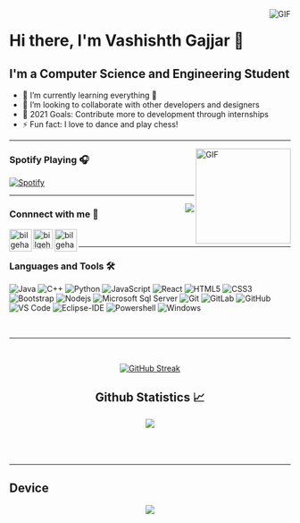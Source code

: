 <img align="right" alt="GIF" src="https://raw.githubusercontent.com/JoeyBling/JoeyBling/master/pic/pusheencode.gif" />

# Hi there, I'm Vashishth Gajjar 👋 
## I'm a Computer Science and Engineering Student 

- 🌱 I’m currently learning everything 🤣
- 👯 I’m looking to collaborate with other developers and designers
- 🥅 2021 Goals: Contribute more to development through internships
- ⚡ Fun fact: I love to dance and play chess! 
---

<img align="right" alt="GIF" height="170px" src="https://media.giphy.com/media/J5B1Y8QZnzXXbLQIBu/giphy.gif" />

### Spotify Playing 🎧

[![Spotify](https://novatorem.bgstatic.vercel.app/api/spotify)](https://open.spotify.com/user/11153360645)

---

<img align="right" src="http://estruyf-github.azurewebsites.net/api/VisitorHit?user=Bgstatic&repo=Bgstatic&countColorcountColor&countColor=%237B1E7B"/>

### Connnect with me 📝


[<img align="left" alt="bilgehangecici.site" width="40px" src="https://i.pinimg.com/originals/1d/46/dd/1d46dda5b99cf1a91a1e2377fb948b36.gif" />][website]
[<img align="left" alt="bilgehangecici | LinkedIn" width="35px" src="https://i.pinimg.com/originals/de/b4/6f/deb46f02a59e3b3a2aa58fac16290d63.gif" />][linkedin]
[<img align="left" alt="bilgehangecici | Instagram" width="40px" src="https://thumbs.gfycat.com/OrnateOrneryFoal-max-1mb.gif" />][instagram]

<br />

---

### Languages and Tools 🛠 

![Java](http://img.shields.io/badge/-Java-5B4638?style=flat-square&logo=java&logoColor=ffffff)
![C++](http://img.shields.io/badge/-C++-A8B9CC?style=flat-square&logo=c&logoColor=ffffff)
![Python](http://img.shields.io/badge/-Python-3776AB?style=flat-square&logo=python&logoColor=ffffff)
![JavaScript](https://img.shields.io/badge/-JavaScript-%23F7DF1C?style=flat-square&logo=javascript&logoColor=000000&labelColor=%23F7DF1C&color=%23FFCE5A)
![React](https://img.shields.io/badge/-React-61DAFB?style=flat-square&logo=react&logoColor=ffffff)
![HTML5](https://img.shields.io/badge/-HTML5-%23E44D27?style=flat-square&logo=html5&logoColor=ffffff)
![CSS3](https://img.shields.io/badge/-CSS3-%231572B6?style=flat-square&logo=css3)
![Bootstrap](https://img.shields.io/badge/-Bootstrap-563D7C?style=flat-square&logo=Bootstrap)
![Nodejs](https://img.shields.io/badge/-Nodejs-339933?style=flat-square&logo=Node.js&logoColor=ffffff)
![Microsoft Sql Server](https://img.shields.io/badge/-Sql%20Server-CC2927?style=flat-square&logo=microsoft-sql-server&logoColor=ffffff)
![Git](https://img.shields.io/badge/-Git-%23F05032?style=flat-square&logo=git&logoColor=%23ffffff)
![GitLab](https://img.shields.io/badge/-GitLab-FCA121?style=flat-square&logo=gitlab)
![GitHub](https://img.shields.io/badge/-GitHub-181717?style=flat-square&logo=github)
![VS Code](http://img.shields.io/badge/-VS%20Code-007ACC?style=flat-square&logo=visual-studio-code&logoColor=ffffff)
![Eclipse-IDE](http://img.shields.io/badge/-Eclipse-2C2255?style=flat-square&logo=eclipse&logoColor=ffffff)
![Powershell](http://img.shields.io/badge/-Powershell-5391FE?style=flat-square&logo=powershell&logoColor=ffffff)
![Windows](http://img.shields.io/badge/-Windows-0078D6?style=flat-square&logo=windows&logoColor=ffffff)

<br/>

---
<br/>




<div align="center">

[![GitHub Streak](https://github-readme-streak-stats.herokuapp.com?user=grand-27-master&theme=soft-green&hide_border=true)](https://git.io/streak-stats)
  <h2 align="center"> Github Statistics 📈 </h2>
  </div>
  
 

  
  
  <div align="center"> 
     <a href="">
      <img align="center" src="https://github-readme-stats-sigma-five.vercel.app/api?username=grand-27-master&show_icons=true&include_all_commits=true&count_private=true&theme=midnight-purple&line_height=40" />
    </a>

</div
  
  <br><br>
  <br/>
 

  

---

 [website]: https://grand-27-master.github.io/Hexagonal-portfolio/
[instagram]: https://www.instagram.com/knowledge_bot/
[linkedin]: https://www.linkedin.com/in/vashishth-gajjar-a798b2195/

  
  ## Device
  <a href="https://img.shields.io/badge/Lenovo-Ideapad%2020GB-blue"></a>
  
  
<div align="center"> 
<img src="https://media.giphy.com/media/QEIC6GZIEGStO/giphy.gif">
</div>  
